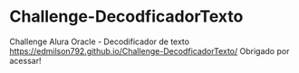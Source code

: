 # Challenge-DecodficadorTexto
Challenge Alura Oracle - Decodificador de texto <br />
https://edmilson792.github.io/Challenge-DecodficadorTexto/
Obrigado por acessar!
